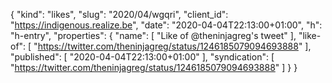 {
  "kind": "likes",
  "slug": "2020/04/wgqri",
  "client_id": "https://indigenous.realize.be",
  "date": "2020-04-04T22:13:00+01:00",
  "h": "h-entry",
  "properties": {
    "name": [
      "Like of @theninjagreg's tweet"
    ],
    "like-of": [
      "https://twitter.com/theninjagreg/status/1246185079094693888"
    ],
    "published": [
      "2020-04-04T22:13:00+01:00"
    ],
    "syndication": [
      "https://twitter.com/theninjagreg/status/1246185079094693888"
    ]
  }
}
